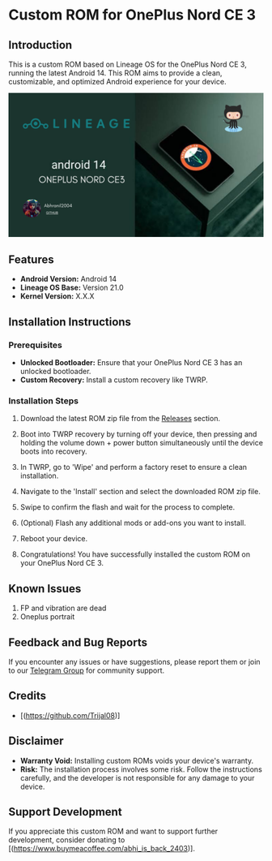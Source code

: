 # Custom ROM for OnePlus Nord CE 3

## Introduction

This is a custom ROM based on Lineage OS for the OnePlus Nord CE 3, running the latest Android 14. This ROM aims to provide a clean, customizable, and optimized Android experience for your device.

![ROM Banner](https://github.com/Abhranil2004/android_device_oneplus_ziti_CUSTOM_ROM/blob/mainlineage-21/ONEPLUS%20NORD%20CE3.png)

## Features

- **Android Version:** Android 14
- **Lineage OS Base:** Version 21.0
- **Kernel Version:** X.X.X

## Installation Instructions

### Prerequisites

- **Unlocked Bootloader:** Ensure that your OnePlus Nord CE 3 has an unlocked bootloader.
- **Custom Recovery:** Install a custom recovery like TWRP.

### Installation Steps

1. Download the latest ROM zip file from the [Releases](https://github.com/Abhranil2004/android_device_oneplus_ziti_CUSTOM_ROM/releases/tag/Lineage-21) section.

2. Boot into TWRP recovery by turning off your device, then pressing and holding the volume down + power button simultaneously until the device boots into recovery.

3. In TWRP, go to 'Wipe' and perform a factory reset to ensure a clean installation.

4. Navigate to the 'Install' section and select the downloaded ROM zip file.

5. Swipe to confirm the flash and wait for the process to complete.

6. (Optional) Flash any additional mods or add-ons you want to install.

7. Reboot your device.

8. Congratulations! You have successfully installed the custom ROM on your OnePlus Nord CE 3.

## Known Issues

1. FP and vibration are dead
2. Oneplus portrait

## Feedback and Bug Reports

If you encounter any issues or have suggestions, please report them  or join to our [Telegram Group](https://t.me/BORNTORUNINPROGRAM) for community support.

## Credits

- [(https://github.com/Trijal08)]

## Disclaimer

- **Warranty Void:** Installing custom ROMs voids your device's warranty.
- **Risk:** The installation process involves some risk. Follow the instructions carefully, and the developer is not responsible for any damage to your device.

## Support Development

If you appreciate this custom ROM and want to support further development, consider donating to [(https://www.buymeacoffee.com/abhi_is_back_2403)].

